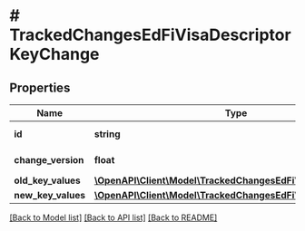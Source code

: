 # # TrackedChangesEdFiVisaDescriptorKeyChange

## Properties

Name | Type | Description | Notes
------------ | ------------- | ------------- | -------------
**id** | **string** | Resource identifier | [optional]
**change_version** | **float** | Change version | [optional]
**old_key_values** | [**\OpenAPI\Client\Model\TrackedChangesEdFiVisaDescriptorKey**](TrackedChangesEdFiVisaDescriptorKey.md) |  | [optional]
**new_key_values** | [**\OpenAPI\Client\Model\TrackedChangesEdFiVisaDescriptorKey**](TrackedChangesEdFiVisaDescriptorKey.md) |  | [optional]

[[Back to Model list]](../../README.md#models) [[Back to API list]](../../README.md#endpoints) [[Back to README]](../../README.md)
